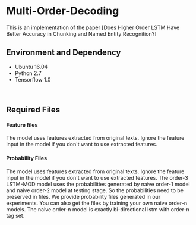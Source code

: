 # Multi-Order-Decoding
This is an implementation of the paper [Does Higher Order LSTM Have Better Accuracy in Chunking and Named Entity Recognition?]

## Environment and Dependency
- Ubuntu 16.04
- Python 2.7
- Tensorflow 1.0 

<br /> 

## Required Files

#### Feature files
The model uses features extracted from original texts. Ignore the feature input in the model if you don't want to use extracted features.

#### Probability Files
The model uses features extracted from original texts. Ignore the feature input in the model if you don't want to use extracted features.
The order-3 LSTM-MOD model uses the probabilities generated by naive order-1 model and naive order-2 model at testing stage. So the probabilities need to be preserved in files. We provide probability files generated in our experiments. You can also get the files by training your own naive order-n models. The naive order-n model is exactly bi-directional lstm with order-n tag set.
